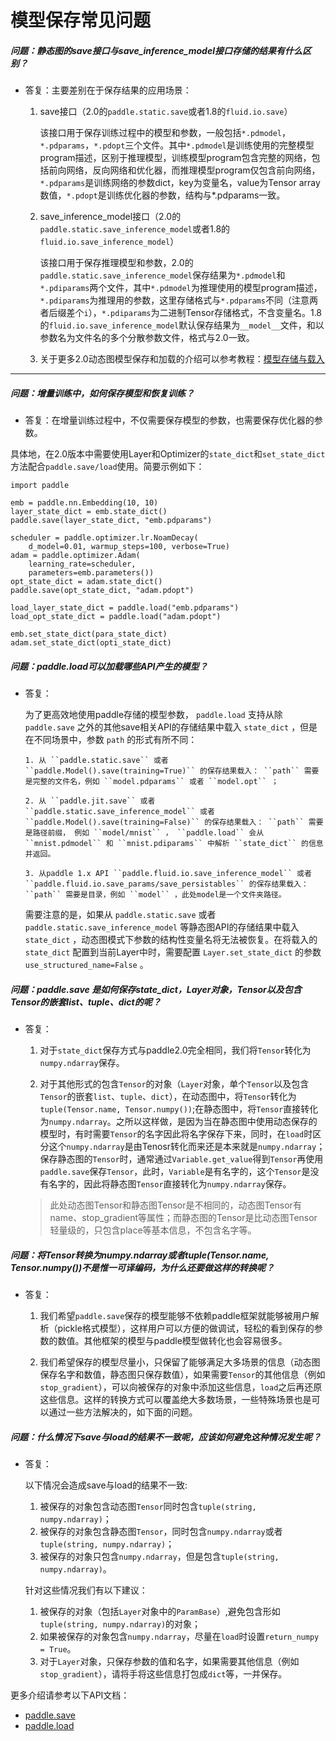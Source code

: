 # 模型保存常见问题


##### 问题：静态图的save接口与save_inference_model接口存储的结果有什么区别？

+ 答复：主要差别在于保存结果的应用场景：

  1. save接口（2.0的`paddle.static.save`或者1.8的`fluid.io.save`）

      该接口用于保存训练过程中的模型和参数，一般包括`*.pdmodel`，`*.pdparams`，`*.pdopt`三个文件。其中`*.pdmodel`是训练使用的完整模型program描述，区别于推理模型，训练模型program包含完整的网络，包括前向网络，反向网络和优化器，而推理模型program仅包含前向网络，`*.pdparams`是训练网络的参数dict，key为变量名，value为Tensor array数值，`*.pdopt`是训练优化器的参数，结构与*.pdparams一致。

  2. save_inference_model接口（2.0的`paddle.static.save_inference_model`或者1.8的`fluid.io.save_inference_model`）

      该接口用于保存推理模型和参数，2.0的`paddle.static.save_inference_model`保存结果为`*.pdmodel`和`*.pdiparams`两个文件，其中`*.pdmodel`为推理使用的模型program描述，`*.pdiparams`为推理用的参数，这里存储格式与`*.pdparams`不同（注意两者后缀差个`i`），`*.pdiparams`为二进制Tensor存储格式，不含变量名。1.8的`fluid.io.save_inference_model`默认保存结果为`__model__`文件，和以参数名为文件名的多个分散参数文件，格式与2.0一致。

  3. 关于更多2.0动态图模型保存和加载的介绍可以参考教程：[模型存储与载入](https://www.paddlepaddle.org.cn/documentation/docs/zh/guides/02_paddle2.0_develop/08_model_save_load_cn.html)

----------


##### 问题：增量训练中，如何保存模型和恢复训练？

+ 答复：在增量训练过程中，不仅需要保存模型的参数，也需要保存优化器的参数。

具体地，在2.0版本中需要使用Layer和Optimizer的`state_dict`和`set_state_dict`方法配合`paddle.save/load`使用。简要示例如下：

```
import paddle

emb = paddle.nn.Embedding(10, 10)
layer_state_dict = emb.state_dict()
paddle.save(layer_state_dict, "emb.pdparams")

scheduler = paddle.optimizer.lr.NoamDecay(
    d_model=0.01, warmup_steps=100, verbose=True)
adam = paddle.optimizer.Adam(
    learning_rate=scheduler,
    parameters=emb.parameters())
opt_state_dict = adam.state_dict()
paddle.save(opt_state_dict, "adam.pdopt")

load_layer_state_dict = paddle.load("emb.pdparams")
load_opt_state_dict = paddle.load("adam.pdopt")

emb.set_state_dict(para_state_dict)
adam.set_state_dict(opti_state_dict)
```

##### 问题：paddle.load可以加载哪些API产生的模型？
+ 答复：

    为了更高效地使用paddle存储的模型参数， ``paddle.load`` 支持从除 ``paddle.save`` 之外的其他save相关API的存储结果中载入 ``state_dict`` ，但是在不同场景中，参数 ``path`` 的形式有所不同：

      1. 从 ``paddle.static.save`` 或者 ``paddle.Model().save(training=True)`` 的保存结果载入： ``path`` 需要是完整的文件名，例如 ``model.pdparams`` 或者 ``model.opt`` ；

      2. 从 ``paddle.jit.save`` 或者 ``paddle.static.save_inference_model`` 或者 ``paddle.Model().save(training=False)`` 的保存结果载入： ``path`` 需要是路径前缀， 例如 ``model/mnist`` ， ``paddle.load`` 会从 ``mnist.pdmodel`` 和 ``mnist.pdiparams`` 中解析 ``state_dict`` 的信息并返回。

      3. 从paddle 1.x API ``paddle.fluid.io.save_inference_model`` 或者 ``paddle.fluid.io.save_params/save_persistables`` 的保存结果载入： ``path`` 需要是目录，例如 ``model`` ，此处model是一个文件夹路径。


   需要注意的是，如果从 ``paddle.static.save`` 或者 ``paddle.static.save_inference_model`` 等静态图API的存储结果中载入 ``state_dict`` ，动态图模式下参数的结构性变量名将无法被恢复。在将载入的 ``state_dict`` 配置到当前Layer中时，需要配置 ``Layer.set_state_dict`` 的参数 ``use_structured_name=False`` 。

##### 问题：paddle.save 是如何保存state_dict，Layer对象，Tensor以及包含Tensor的嵌套list、tuple、dict的呢？
+ 答复：
  1. 对于``state_dict``保存方式与paddle2.0完全相同，我们将``Tensor``转化为``numpy.ndarray``保存。

  2. 对于其他形式的包含``Tensor``的对象（``Layer``对象，单个``Tensor``以及包含``Tensor``的嵌套``list``、``tuple``、``dict``），在动态图中，将``Tensor``转化为``tuple(Tensor.name, Tensor.numpy())``;在静态图中，将``Tensor``直接转化为``numpy.ndarray``。之所以这样做，是因为当在静态图中使用动态保存的模型时，有时需要``Tensor``的名字因此将名字保存下来，同时，在``load``时区分这个``numpy.ndarray``是由Tenosr转化而来还是本来就是``numpy.ndarray``；保存静态图的``Tensor``时，通常通过``Variable.get_value``得到``Tensor``再使用``paddle.save``保存``Tensor``，此时，``Variable``是有名字的，这个``Tensor``是没有名字的，因此将静态图``Tensor``直接转化为``numpy.ndarray``保存。
    > 此处动态图Tensor和静态图Tensor是不相同的，动态图Tensor有name、stop_gradient等属性；而静态图的Tensor是比动态图Tensor轻量级的，只包含place等基本信息，不包含名字等。

##### 问题：将Tensor转换为numpy.ndarray或者tuple(Tensor.name, Tensor.numpy())不是惟一可译编码，为什么还要做这样的转换呢？
+ 答复：

  1. 我们希望``paddle.save``保存的模型能够不依赖paddle框架就能够被用户解析（pickle格式模型），这样用户可以方便的做调试，轻松的看到保存的参数的数值。其他框架的模型与paddle模型做转化也会容易很多。

  2. 我们希望保存的模型尽量小，只保留了能够满足大多场景的信息（动态图保存名字和数值，静态图只保存数值），如果需要``Tensor``的其他信息（例如``stop_gradient``），可以向被保存的对象中添加这些信息，``load``之后再还原这些信息。这样的转换方式可以覆盖绝大多数场景，一些特殊场景也是可以通过一些方法解决的，如下面的问题。

##### 问题：什么情况下save与load的结果不一致呢，应该如何避免这种情况发生呢？
+ 答复：

  以下情况会造成save与load的结果不一致:
    1. 被保存的对象包含动态图``Tensor``同时包含``tuple(string, numpy.ndarray)``；
    2. 被保存的对象包含静态图``Tensor``，同时包含``numpy.ndarray``或者``tuple(string, numpy.ndarray)``；
    3. 被保存的对象只包含``numpy.ndarray``，但是包含``tuple(string, numpy.ndarray)``。

  针对这些情况我们有以下建议：
    1. 被保存的对象（包括``Layer``对象中的``ParamBase``）,避免包含形如``tuple(string, numpy.ndarray)``的对象；
    2. 如果被保存的对象包含``numpy.ndarray``，尽量在``load``时设置``return_numpy = True``。
    3. 对于``Layer``对象，只保存参数的值和名字，如果需要其他信息（例如``stop_gradient``），请将手将这些信息打包成`dict`等，一并保存。

更多介绍请参考以下API文档：

- [paddle.save](https://www.paddlepaddle.org.cn/documentation/docs/zh/api/paddle/framework/io/save_cn.html)
- [paddle.load](https://www.paddlepaddle.org.cn/documentation/docs/zh/api/paddle/framework/io/load_cn.html)
